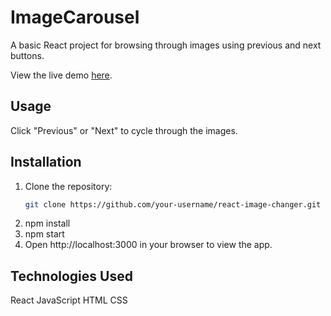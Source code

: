 # ImageCarousel
A basic React project for browsing through images using previous and next buttons.

View the live demo [here](https://image-carousel-eight.vercel.app/).

## Usage

Click "Previous" or "Next" to cycle through the images.

## Installation

1. Clone the repository:
   ```bash
   git clone https://github.com/your-username/react-image-changer.git
2. npm install
3. npm start
4. Open http://localhost:3000 in your browser to view the app.

## Technologies Used
React
JavaScript
HTML
CSS
